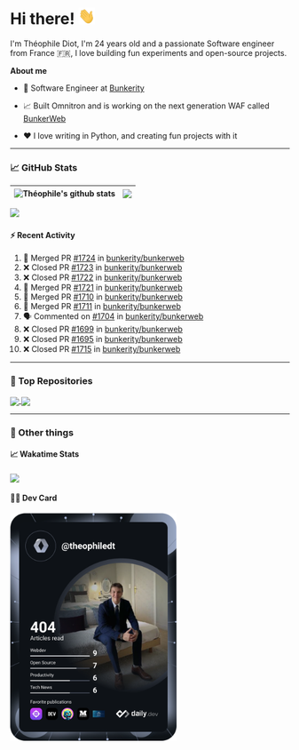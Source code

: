 # Hi there! <img src="./wave.gif" width="30px" height="30px" />

I'm Théophile Diot, I'm 24 years old and a passionate Software engineer from France 🇫🇷, I love building fun experiments and open-source projects.

**About me**

- 💼 Software Engineer at [Bunkerity](https://www.bunkerity.com/)

- 📈 Built Omnitron and is working on the next generation WAF called [BunkerWeb](https://www.bunkerweb.io)

- ❤️ I love writing in Python, and creating fun projects with it

---

### 📈 GitHub Stats

| <img align="center" src="https://github-readme-stats.vercel.app/api?username=TheophileDiot&show_icons=true&include_all_commits=true&theme=algolia&hide_border=true&rank_icon=github" alt="Théophile's github stats" /> | <img align="center" src="https://github-readme-stats.vercel.app/api/top-langs/?username=TheophileDiot&layout=compact&theme=algolia&hide_border=true" /> |
| ---------------------------------------------------------------------------------------------------------------------------------------------------------------------------------------------------------------------- | ------------------------------------------------------------------------------------------------------------------------------------------------------- |

![](https://github-readme-activity-graph.vercel.app/graph?username=TheophileDiot&theme=tokyo-night)

#### :zap: Recent Activity

<!--START_SECTION:activity-->
1. 🎉 Merged PR [#1724](https://github.com/bunkerity/bunkerweb/pull/1724) in [bunkerity/bunkerweb](https://github.com/bunkerity/bunkerweb)
2. ❌ Closed PR [#1723](https://github.com/bunkerity/bunkerweb/pull/1723) in [bunkerity/bunkerweb](https://github.com/bunkerity/bunkerweb)
3. ❌ Closed PR [#1722](https://github.com/bunkerity/bunkerweb/pull/1722) in [bunkerity/bunkerweb](https://github.com/bunkerity/bunkerweb)
4. 🎉 Merged PR [#1721](https://github.com/bunkerity/bunkerweb/pull/1721) in [bunkerity/bunkerweb](https://github.com/bunkerity/bunkerweb)
5. 🎉 Merged PR [#1710](https://github.com/bunkerity/bunkerweb/pull/1710) in [bunkerity/bunkerweb](https://github.com/bunkerity/bunkerweb)
6. 🎉 Merged PR [#1711](https://github.com/bunkerity/bunkerweb/pull/1711) in [bunkerity/bunkerweb](https://github.com/bunkerity/bunkerweb)
7. 🗣 Commented on [#1704](https://github.com/bunkerity/bunkerweb/pull/1704#issuecomment-2478503171) in [bunkerity/bunkerweb](https://github.com/bunkerity/bunkerweb)
8. ❌ Closed PR [#1699](https://github.com/bunkerity/bunkerweb/pull/1699) in [bunkerity/bunkerweb](https://github.com/bunkerity/bunkerweb)
9. ❌ Closed PR [#1695](https://github.com/bunkerity/bunkerweb/pull/1695) in [bunkerity/bunkerweb](https://github.com/bunkerity/bunkerweb)
10. ❌ Closed PR [#1715](https://github.com/bunkerity/bunkerweb/pull/1715) in [bunkerity/bunkerweb](https://github.com/bunkerity/bunkerweb)
<!--END_SECTION:activity-->

---

### 🔧 Top Repositories

<a href="https://github.com/bunkerity/bunkerweb">
  <img align="center" src="https://github-readme-stats.vercel.app/api/pin/?username=Bunkerity&repo=bunkerweb&theme=algolia" />
</a>
<a href="https://github.com/TheophileDiot/Omnitron">
  <img align="center" src="https://github-readme-stats.vercel.app/api/pin/?username=TheophileDiot&repo=Omnitron&theme=algolia" />
</a>

---

### 🎉 Other things

#### 📈 Wakatime Stats

<a href="https://wakatime.com/@theophile_bunkerity">
  <img align="center" src="https://github-readme-stats.vercel.app/api/wakatime?username=3aa5ce41-c253-43d9-8441-a721e446a45f&layout=compact&theme=algolia" />
</a>

#### 👨‍💻 Dev Card

<a href="https://app.daily.dev/TheophileDt">
  <img src="./devcard.svg" width="300" alt="Théophile Diot's Dev Card"/>
</a>
